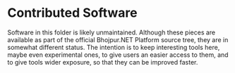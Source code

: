 # Contributed Software

Software in this folder is likely unmaintained. Although these pieces are available as part of the official
Bhojpur.NET Platform source tree, they are in somewhat different status. The intention is to keep interesting
tools here, maybe even experimental ones, to give users an easier access to them, and to give tools wider exposure,
so that they can be improved faster.
